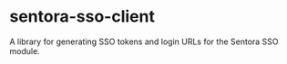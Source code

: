 # sentora-sso-client
A library for generating SSO tokens and login URLs for the Sentora SSO module.
